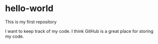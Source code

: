 # hello-world
This is my first repository

I want to keep track of my code. I think GitHub is a great place for storing my code.
